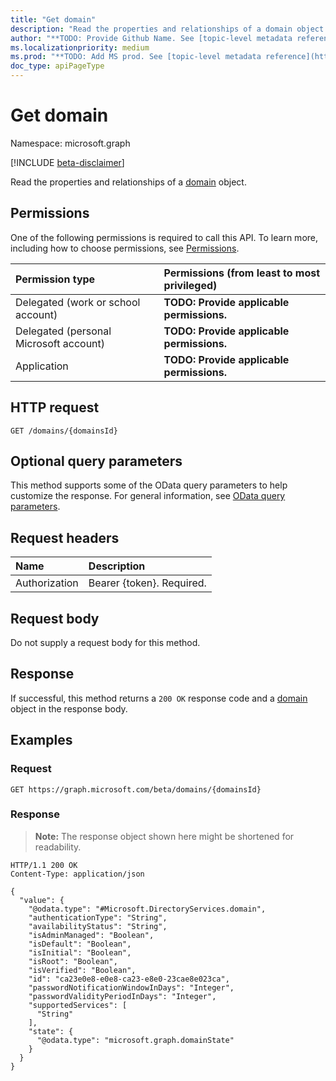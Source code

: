 ```yaml
---
title: "Get domain"
description: "Read the properties and relationships of a domain object."
author: "**TODO: Provide Github Name. See [topic-level metadata reference](https://msgo.azurewebsites.net/add/document/guidelines/metadata.html#topic-level-metadata)**"
ms.localizationpriority: medium
ms.prod: "**TODO: Add MS prod. See [topic-level metadata reference](https://msgo.azurewebsites.net/add/document/guidelines/metadata.html#topic-level-metadata)**"
doc_type: apiPageType
---
```


# Get domain
Namespace: microsoft.graph

[!INCLUDE [beta-disclaimer](../../includes/beta-disclaimer.md)]

Read the properties and relationships of a [domain](../resources/domain.md) object.

## Permissions
One of the following permissions is required to call this API. To learn more, including how to choose permissions, see [Permissions](/graph/permissions-reference).

|Permission type|Permissions (from least to most privileged)|
|:---|:---|
|Delegated (work or school account)|**TODO: Provide applicable permissions.**|
|Delegated (personal Microsoft account)|**TODO: Provide applicable permissions.**|
|Application|**TODO: Provide applicable permissions.**|

## HTTP request

<!-- {
  "blockType": "ignored"
}
-->
``` http
GET /domains/{domainsId}
```

## Optional query parameters
This method supports some of the OData query parameters to help customize the response. For general information, see [OData query parameters](/graph/query-parameters).

## Request headers
|Name|Description|
|:---|:---|
|Authorization|Bearer {token}. Required.|

## Request body
Do not supply a request body for this method.

## Response

If successful, this method returns a `200 OK` response code and a [domain](../resources/domain.md) object in the response body.

## Examples

### Request
<!-- {
  "blockType": "request",
  "name": "get_domain"
}
-->
``` http
GET https://graph.microsoft.com/beta/domains/{domainsId}
```


### Response
>**Note:** The response object shown here might be shortened for readability.
<!-- {
  "blockType": "response",
  "truncated": true,
  "@odata.type": "Microsoft.DirectoryServices.domain"
}
-->
``` http
HTTP/1.1 200 OK
Content-Type: application/json

{
  "value": {
    "@odata.type": "#Microsoft.DirectoryServices.domain",
    "authenticationType": "String",
    "availabilityStatus": "String",
    "isAdminManaged": "Boolean",
    "isDefault": "Boolean",
    "isInitial": "Boolean",
    "isRoot": "Boolean",
    "isVerified": "Boolean",
    "id": "ca23e0e8-e0e8-ca23-e8e0-23cae8e023ca",
    "passwordNotificationWindowInDays": "Integer",
    "passwordValidityPeriodInDays": "Integer",
    "supportedServices": [
      "String"
    ],
    "state": {
      "@odata.type": "microsoft.graph.domainState"
    }
  }
}
```


